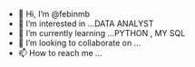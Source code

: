 - 👋 Hi, I’m @febinmb
- 👀 I’m interested in ...DATA ANALYST
- 🌱 I’m currently learning ...PYTHON , MY SQL
- 💞️ I’m looking to collaborate on ...
- 📫 How to reach me ...

<!---
febinmb/febinmb is a ✨ special ✨ repository because its `README.md` (this file) appears on your GitHub profile.
You can click the Preview link to take a look at your changes.
--->

